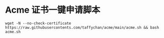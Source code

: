 # Acme 证书一键申请脚本

```shell
wget -N --no-check-certificate https://raw.githubusercontents.com/taffychan/acme/main/acme.sh && bash acme.sh
```
